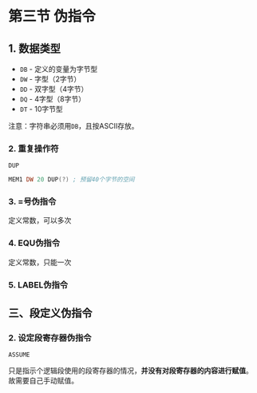 # 第三节 伪指令

## 1. 数据类型

* `DB` - 定义的变量为字节型
* `DW` - 字型（2字节）
* `DD` - 双字型（4字节）
* `DQ` - 4字型（8字节）
* `DT` - 10字节型

注意：字符串必须用`DB`，且按ASCII存放。

### 2. 重复操作符

`DUP`

```asm
MEM1 DW 20 DUP(?) ; 预留40个字节的空间
```

### 3. =号伪指令

定义常数，可以多次

### 4. EQU伪指令

定义常数，只能一次

### 5. LABEL伪指令

## 三、段定义伪指令

### 2. 设定段寄存器伪指令

`ASSUME`

只是指示个逻辑段使用的段寄存器的情况，**并没有对段寄存器的内容进行赋值**。  
故需要自己手动赋值。
